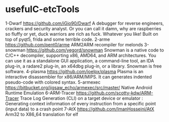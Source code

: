 # usefulC-etcTools
1-Dwarf https://github.com/iGio90/Dwarf
A debugger for reverse engineers, crackers and security analyst. Or you can call it damn, why are raspberries so fluffy or yet, duck warriors are rich as fuck. Whatever you like! Built on top of pyqt5, frida and some terrible code.
2-arme https://github.com/pent0/arme
ARM2ARM recompiler for melonds
3-snowman https://github.com/yegord/snowman
Snowman is a native code to C/C++ decompiler, supporting x86, AMD64, and ARM architectures. You can use it as a standalone GUI application, a command-line tool, an IDA plug-in, a radare2 plug-in, an x64dbg plug-in, or a library. Snowman is free software.
4-plasma https://github.com/joelpx/plasma
Plasma is an interactive disassembler for x86/ARM/MIPS. It can generates indented pseudo-code with colored syntax.
5-armexec https://bitbucket.org/jigsaw_echo/armexec/src/master/
Native Android Runtime Emulation
6-ARM-Tracer https://github.com/scotty-kdw/ARM-Tracer
Trace Log Generation (CLI) on a target device or emulator : Generating context information of every instruction from a specific point (input data) to a crash point
7-AtX https://github.com/ImanHosseini/AtX
Arm32 to X86_64 translation for elf

